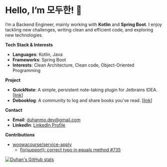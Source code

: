 # Hello, I’m 모두한! 👋

I’m a Backend Engineer, mainly working with **Kotlin** and **Spring Boot**.
I enjoy tackling new challenges, writing clean and efficient code, and exploring new technologies.

**Tech Stack & Interests**
- **Languages**: Kotlin, Java
- **Frameworks**: Spring Boot
- **Interests**: Clean Architecture, Clean code, Object-Oriented Programming

**Project**
- **QuickNote**: A simple, persistent note-taking plugin for Jetbrains IDEA. [[link](https://plugins.jetbrains.com/plugin/26492-quicknote)]
- **Debooklog**: A community to log and share books you've read. [[link](https://github.com/DuhanMo/debooklog)]

**Contact**
- **Email**: duhanmo.dev@gmail.com
- **LinkedIn**: [LinkedIn Profile](https://www.linkedin.com/in/%EB%91%90%ED%95%9C-%EB%AA%A8-155089339/)

**Contributions**
- [woowacourse/service-apply](https://github.com/woowacourse/service-apply)
  - [fix(support): correct typo in equals method #735](https://github.com/woowacourse/service-apply/pull/735)


[![Duhan's GitHub stats](https://github-readme-stats.vercel.app/api?username=duhanmo)](https://github.com/anuraghazra/github-readme-stats)

